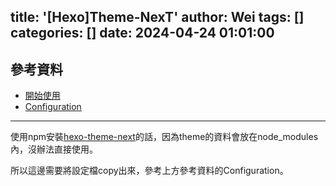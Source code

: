 title: '[Hexo]Theme-NexT'
author: Wei
tags: []
categories: []
date: 2024-04-24 01:01:00
---
## 參考資料
- [開始使用](https://theme-next.iissnan.com/getting-started.html)
- [Configuration](https://theme-next.js.org/docs/getting-started/configuration.html)

--- 
<!-- more -->

使用npm安裝[hexo-theme-next](https://www.npmjs.com/package/hexo-theme-next)的話，因為theme的資料會放在node_modules內，沒辦法直接使用。

所以這邊需要將設定檔copy出來，參考上方參考資料的Configuration。
